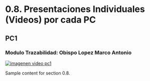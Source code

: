 # 0.8. Presentaciones Individuales (Videos) por cada PC
## PC1
### Modulo Trazabilidad: Obispo Lopez Marco Antonio

[![imagenen video pc1](https://github.com/user-attachments/assets/743b6d02-fc53-43d1-872f-ec3a417e9471)](https://youtu.be/DfxK2Q9t_FA)


Sample content for section 0.8.
